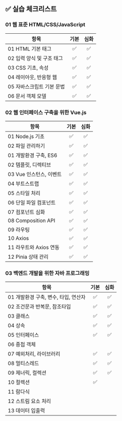 ## ✅ 실습 체크리스트

### 01 웹 표준 HTML/CSS/JavaScript

| 항목                      | 기본 | 심화 |
| ------------------------- | :--: | :--: |
| 01 HTML 기본 태그         |  ✅  |  ✅  |
| 02 입력 양식 및 구조 태그 |  ✅  |  ✅  |
| 03 CSS 기초, 속성         |  ✅  |  ✅  |
| 04 레이아웃, 반응형 웹    |  ✅  |  ✅  |
| 05 자바스크립트 기본 문법 |  ✅  |  ✅  |
| 06 문서 객체 모델         |  ✅  |  ✅  |

### 02 웹 인터페이스 구축을 위한 Vue.js

| 항목                    | 기본 | 심화 |
| ----------------------- | :--: | :--: |
| 01 Node.js 기초         |  ✅  |  ✅  |
| 02 파일 관리하기        |  ✅  |  ✅  |
| 01 개발환경 구축, ES6   |  ✅  |  ✅  |
| 02 템플릿, 디렉티브     |  ✅  |  ✅  |
| 03 Vue 인스턴스, 이벤트 |  ✅  |  ✅  |
| 04 부트스트랩           |  ✅  |  ✅  |
| 05 스타일 처리          |  ✅  |  ✅  |
| 06 단일 파일 컴포넌트   |  ✅  |  ✅  |
| 07 컴포넌트 심화        |  ✅  |  ✅  |
| 08 Composition API      |  ✅  |  ✅  |
| 09 라우팅               |  ✅  |  ✅  |
| 10 Axios                |  ✅  |  ✅  |
| 11 라우트와 Axios 연동  |  ✅  |  ✅  |
| 12 Pinia 상태 관리      |  ✅  |  ✅  |

### 03 백엔드 개발을 위한 자바 프로그래밍

| 항목                                 | 기본 | 심화 |
| ------------------------------------ | :--: | :--: |
| 01 개발환경 구축, 변수, 타입, 연산자 |  ✅  |  ✅  |
| 02 조건문과 반복문, 참조타입         |  ✅  |  ✅  |
| 03 클래스                            |  ✅  |  ✅  |
| 04 상속                              |  ✅  |  ✅  |
| 05 인터페이스                        |  ✅  |  ✅  |
| 06 중첩 객체                         |      |      |
| 07 예외처리, 라이브러리              |  ✅  |  ✅  |
| 08 멀티스레드                        |  ✅  |  ✅  |
| 09 제너릭, 컬렉션                    |  ✅  |  ✅  |
| 10 컬렉션                            |  ✅  |      |
| 11 람다식                            |      |      |
| 12 스트림 요소 처리                  |      |      |
| 13 데이터 입출력                     |      |      |
